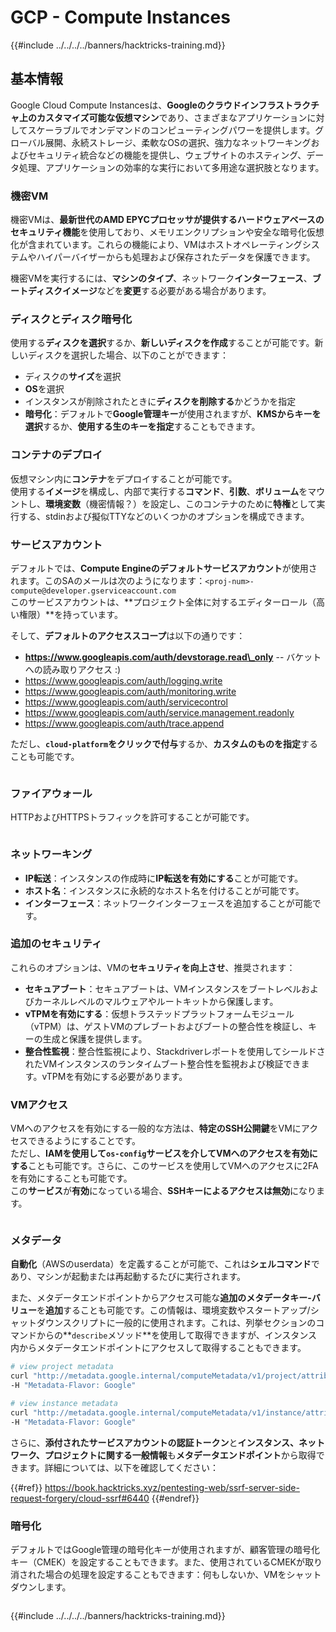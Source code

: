 # GCP - Compute Instances

{{#include ../../../../banners/hacktricks-training.md}}

## 基本情報

Google Cloud Compute Instancesは、**Googleのクラウドインフラストラクチャ上のカスタマイズ可能な仮想マシン**であり、さまざまなアプリケーションに対してスケーラブルでオンデマンドのコンピューティングパワーを提供します。グローバル展開、永続ストレージ、柔軟なOSの選択、強力なネットワーキングおよびセキュリティ統合などの機能を提供し、ウェブサイトのホスティング、データ処理、アプリケーションの効率的な実行において多用途な選択肢となります。

### 機密VM

機密VMは、**最新世代のAMD EPYCプロセッサが提供するハードウェアベースのセキュリティ機能**を使用しており、メモリエンクリプションや安全な暗号化仮想化が含まれています。これらの機能により、VMはホストオペレーティングシステムやハイパーバイザーからも処理および保存されたデータを保護できます。

機密VMを実行するには、**マシンのタイプ**、ネットワーク**インターフェース**、**ブートディスクイメージ**などを**変更**する必要がある場合があります。

### ディスクとディスク暗号化

使用する**ディスクを選択**するか、**新しいディスクを作成**することが可能です。新しいディスクを選択した場合、以下のことができます：

- ディスクの**サイズ**を選択
- **OS**を選択
- インスタンスが削除されたときに**ディスクを削除する**かどうかを指定
- **暗号化**：デフォルトで**Google管理キー**が使用されますが、**KMSからキーを選択**するか、**使用する生のキーを指定**することもできます。

### コンテナのデプロイ

仮想マシン内に**コンテナ**をデプロイすることが可能です。\
使用する**イメージ**を構成し、内部で実行する**コマンド**、**引数**、**ボリューム**をマウントし、**環境変数**（機密情報？）を設定し、このコンテナのために**特権**として実行する、stdinおよび擬似TTYなどのいくつかのオプションを構成できます。

### サービスアカウント

デフォルトでは、**Compute Engineのデフォルトサービスアカウント**が使用されます。このSAのメールは次のようになります：`<proj-num>-compute@developer.gserviceaccount.com`\
このサービスアカウントは、**プロジェクト全体に対するエディターロール（高い権限）**を持っています。

そして、**デフォルトのアクセススコープ**は以下の通りです：

- **https://www.googleapis.com/auth/devstorage.read\_only** -- バケットへの読み取りアクセス :)
- https://www.googleapis.com/auth/logging.write
- https://www.googleapis.com/auth/monitoring.write
- https://www.googleapis.com/auth/servicecontrol
- https://www.googleapis.com/auth/service.management.readonly
- https://www.googleapis.com/auth/trace.append

ただし、**`cloud-platform`をクリックで付与**するか、**カスタムのものを指定**することも可能です。

<figure><img src="../../../../images/image (327).png" alt=""><figcaption></figcaption></figure>

### ファイアウォール

HTTPおよびHTTPSトラフィックを許可することが可能です。

<figure><img src="../../../../images/image (326).png" alt=""><figcaption></figcaption></figure>

### ネットワーキング

- **IP転送**：インスタンスの作成時に**IP転送を有効にする**ことが可能です。
- **ホスト名**：インスタンスに永続的なホスト名を付けることが可能です。
- **インターフェース**：ネットワークインターフェースを追加することが可能です。

### 追加のセキュリティ

これらのオプションは、VMの**セキュリティを向上させ**、推奨されます：

- **セキュアブート**：セキュアブートは、VMインスタンスをブートレベルおよびカーネルレベルのマルウェアやルートキットから保護します。
- **vTPMを有効にする**：仮想トラステッドプラットフォームモジュール（vTPM）は、ゲストVMのプレブートおよびブートの整合性を検証し、キーの生成と保護を提供します。
- **整合性監視**：整合性監視により、Stackdriverレポートを使用してシールドされたVMインスタンスのランタイムブート整合性を監視および検証できます。vTPMを有効にする必要があります。

### VMアクセス

VMへのアクセスを有効にする一般的な方法は、**特定のSSH公開鍵**をVMにアクセスできるようにすることです。\
ただし、**IAMを使用して`os-config`サービスを介してVMへのアクセスを有効にする**ことも可能です。さらに、このサービスを使用してVMへのアクセスに2FAを有効にすることも可能です。\
この**サービス**が**有効**になっている場合、**SSHキーによるアクセスは無効**になります。

<figure><img src="../../../../images/image (328).png" alt=""><figcaption></figcaption></figure>

### メタデータ

**自動化**（AWSのuserdata）を定義することが可能で、これは**シェルコマンド**であり、マシンが起動または再起動するたびに実行されます。

また、メタデータエンドポイントからアクセス可能な**追加のメタデータキー-バリュー**を**追加**することも可能です。この情報は、環境変数やスタートアップ/シャットダウンスクリプトに一般的に使用されます。これは、列挙セクションのコマンドからの**`describe`メソッド**を使用して取得できますが、インスタンス内からメタデータエンドポイントにアクセスして取得することもできます。
```bash
# view project metadata
curl "http://metadata.google.internal/computeMetadata/v1/project/attributes/?recursive=true&alt=text" \
-H "Metadata-Flavor: Google"

# view instance metadata
curl "http://metadata.google.internal/computeMetadata/v1/instance/attributes/?recursive=true&alt=text" \
-H "Metadata-Flavor: Google"
```
さらに、**添付されたサービスアカウントの認証トークン**と**インスタンス、ネットワーク、プロジェクトに関する一般情報**も**メタデータエンドポイント**から取得できます。詳細については、以下を確認してください：

{{#ref}}
https://book.hacktricks.xyz/pentesting-web/ssrf-server-side-request-forgery/cloud-ssrf#6440
{{#endref}}

### 暗号化

デフォルトではGoogle管理の暗号化キーが使用されますが、顧客管理の暗号化キー（CMEK）を設定することもできます。また、使用されているCMEKが取り消された場合の処理を設定することもできます：何もしないか、VMをシャットダウンします。

<figure><img src="../../../../images/image (329).png" alt=""><figcaption></figcaption></figure>

{{#include ../../../../banners/hacktricks-training.md}}
